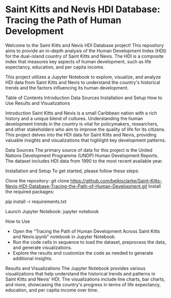 # Saint Kitts and Nevis HDI Database: Tracing the Path of Human Development
Welcome to the Saint Kitts and Nevis HDI Database project! This repository aims to provide an in-depth analysis of the Human Development Index (HDI) for the dual-island country of Saint Kitts and Nevis.  The HDI is a composite index that measures key aspects of human development, such as life expectancy, education, and per capita income. 

This project utilizes a Jupyter Notebook to explore, visualize, and analyze HDI data from Saint Kitts and Nevis to understand the country's historical trends and the factors influencing its human development.  

Table of Contents
Introduction
Data Sources
Installation and Setup
How to Use
Results and Visualizations

Introduction
Saint Kitts and Nevis is a small Caribbean nation with a rich history and a unique blend of cultures.  Understanding the human development trends in the country is vital for policymakers, researchers, and other stakeholders who aim to improve the quality of life for its citizens.  This project delves into the HDI data for Saint Kitts and Nevis, providing valuable insights and visualizations that highlight key development patterns.  

Data Sources
The primary source of data for this project is the United Nations Development Programme (UNDP) Human Development Reports.  The dataset includes HDI data from 1990 to the most recent available year.  

Installation and Setup
To get started, please follow these steps:

Clone the repository: git clone https://github.com/belkisclarke/Saint-Kitts-Nevis-HDI-Database-Tracing-the-Path-of-Human-Development.git
Install the required packages:

pip install -r requirements.txt

Launch Jupyter Notebook:
jupyter notebook

How to Use
* Open the "Tracing the Path of Human Development Across Saint Kitts and Nevis.ipynb" notebook in Jupyter Notebook.  
* Run the code cells in sequence to load the dataset, preprocess the data, and generate visualizations.  
* Explore the results and customize the code as needed to generate additional insights.  

Results and Visualizations
The Jupyter Notebook provides various visualizations that help understand the historical trends and patterns in Saint Kitts and Nevis' HDI. The visualizations include line charts, bar charts, and more, showcasing the country's progress in terms of life expectancy, education, and per capita income over time. 
